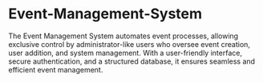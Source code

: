 # Event-Management-System
The Event Management System automates event processes, allowing exclusive control by administrator-like users who oversee event creation, user addition, and system management. With a user-friendly interface, secure authentication, and a structured database, it ensures seamless and efficient event management.
